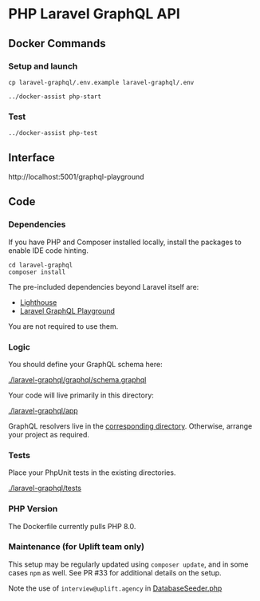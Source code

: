 # PHP Laravel GraphQL API

## Docker Commands

### Setup and launch

```shell
cp laravel-graphql/.env.example laravel-graphql/.env
```

```shell
../docker-assist php-start
```

### Test

```shell
../docker-assist php-test
```

## Interface

http://localhost:5001/graphql-playground

## Code

### Dependencies

If you have PHP and Composer installed locally, install the packages to enable IDE code hinting.

```shell
cd laravel-graphql
composer install
```

The pre-included dependencies beyond Laravel itself are:

- [Lighthouse](https://lighthouse-php.com)
- [Laravel GraphQL Playground](https://github.com/mll-lab/laravel-graphql-playground)

You are not required to use them.

### Logic

You should define your GraphQL schema here:

[./laravel-graphql/graphql/schema.graphql](laravel-graphql/graphql/schema.graphql)

Your code will live primarily in this directory:

[./laravel-graphql/app](laravel-graphql/app)

GraphQL resolvers live in the [corresponding directory](./laravel-graphql/app/GraphQL). Otherwise, arrange your project as required.

### Tests

Place your PhpUnit tests in the existing directories.

[./laravel-graphql/tests](laravel-graphql/tests)

### PHP Version

The Dockerfile currently pulls PHP 8.0.

### Maintenance (for Uplift team only)

This setup may be regularly updated using `composer update`, and in some cases `npm` as well. See PR #33 for additional details on the setup.

Note the use of `interview@uplift.agency` in [DatabaseSeeder.php](./laravel-graphql/database/seeders/DatabaseSeeder.php)
